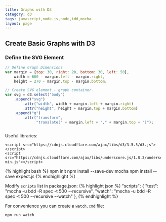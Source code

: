 ```yaml
---
title: Graphs with D3
category: d3
tags: javascript,node.js,node,tdd,mocha
layout: page
---
```


## Create Basic Graphs with D3

### Define the SVG Element

```javascript
// Define Graph Dimensions
var margin = {top: 30, right: 20, bottom: 30, left: 50},
    width = 600 - margin.left - margin.right,
    height = 270 - margin.top - margin.bottom;

// Create SVG element - graph container.
var svg = d3.select("body")
    .append("svg")
        .attr("width", width + margin.left + margin.right)
        .attr("height", height + margin.top + margin.bottom)
    .append("g")
        .attr("transform", 
              "translate(" + margin.left + "," + margin.top + ")");



```



Useful libraries:
```
<script src="https://cdnjs.cloudflare.com/ajax/libs/d3/3.5.5/d3.js"></script>
<script src="https://cdnjs.cloudflare.com/ajax/libs/underscore.js/1.8.3/underscore-min.js"></script>
```


{% highlight bash %}
npm init
npm install --save-dev mocha
npm install --save expect.js
{% endhighlight %}

Modify `scripts` list in package.json:
{% highlight json %}
  "scripts": {
    "test": "mocha -u bdd -R spec -t 500 --recursive",
    "watch": "mocha -u bdd -R spec -t 500 --recursive --watch"
  },
{% endhighlight %}

For convenience you can create a `watch.cmd` file:

```bat
npm run watch
```



